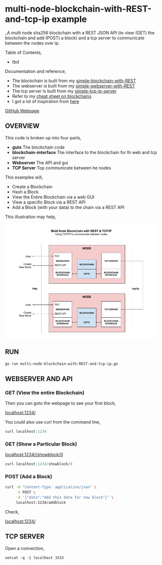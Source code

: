 # multi-node-blockchain-with-REST-and-tcp-ip example

_A multi node sha256 blockchain with a REST JSON API
(to view (GET) the blockchain and add (POST) a block)
and a tcp server to communicate between the nodes over ip.

Table of Contents,

* tbd

Documentation and reference,

* The blockchain is built from my
  [simple-blockchain-with-REST](https://github.com/JeffDeCola/my-go-examples/tree/master/blockchain/simple-blockchain-with-REST)
* The webserver is built from my
  [simple-webserver-with-REST](https://github.com/JeffDeCola/my-go-examples/tree/master/api/simple-webserver-with-REST)
* The tcp server is built from my
  [simple-tcp-ip-server](https://github.com/JeffDeCola/my-go-examples/tree/master/api/simple-tcp-ip-server)
* Refer to my
  [cheat sheet on blockchains](https://github.com/JeffDeCola/my-cheat-sheets/tree/master/software/development/software-architectures/blockchain/blockchain-cheat-sheet)
* I got a lot of inspiration from
  [here](https://github.com/mycoralhealth/blockchain-tutorial/blob/master/main.go)

[GitHub Webpage](https://jeffdecola.github.io/my-go-examples/)

## OVERVIEW

This code is broken up into four parts,

* **guts** The blockchain code
* **blockchain-interface** The interface to the blockchain for th web and tcp server
* **Webserver** The API and gui
* **TCP Server** Top communicate between he nodes

This examples will,

* Create a Blockchain
* Hash a Block
* View the Entire Blockchain via a web GUI
* View a specific Block via a REST API
* Add a Block (with your data) to the chain via a REST API

This illustration may help,

![IMAGE - multi-node-blockchain-with-REST-and-tcp-ip - IMAGE](https://github.com/JeffDeCola/my-go-examples/blob/master/docs/pics/multi-node-blockchain-with-REST-and-tcp-ip.jpg)

## RUN

```bash
go run multi-node-blockchain-with-REST-and-tcp-ip.go
```

## WEBSERVER AND API

### GET (View the entire Blockchain)

Then you can goto the webpage to see your first block,

[localhost:1234/](http://localhost:1234/)

You could also use curl from the command line,

```go
curl localhost:1234
```

### GET (Show a Particular Block)

[localhost:1234//showblock/0](http://localhost:1234/showblock/0)

```go
curl localhost:1234/showblock/0
```

### POST (Add a Block)

```bash
curl -H "Content-Type: application/json" \
     -X POST \
     -d '{"data":"Add this data for new block"}' \
     localhost:1234/addblock
```

Check,

[localhost:1234/](http://localhost:1234/)

## TCP SERVER

Open a connection,

```txt
netcat -q -1 localhost 3333
```

